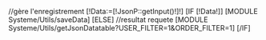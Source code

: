 //gère l'enregistrement
[!Data:=[!JsonP::getInput()!]!]
[IF [!Data!]]
    [MODULE Systeme/Utils/saveData]
[ELSE]
    //resultat requete
    [MODULE Systeme/Utils/getJsonDatatable?USER_FILTER=1&ORDER_FILTER=1]
[/IF]
